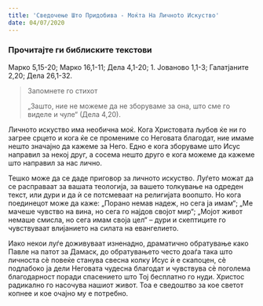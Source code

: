 ```yaml
---
title: 'Сведочење Што Придобива - Моќта На Личноto Искуство'
date: 04/07/2020
---
```


### Прочитајте ги библиските текстови
Марко 5,15-20; Марко 16,1-11; Дела 4,1-20; 1. Јованово 1,1-3; Галатјаните 2,20; Дела 26,1-32.

> <p>Запомнете го стихот</p>
> „Зашто, ние не можеме да не зборуваме за она, што сме го виделе и чуле“ (Дела 4,20).

Личното искуство има необична моќ. Кога Христовата љубов ќе ни го загрее срцето и кога ќе се промениме со Неговата благодат, ние имаме нешто значајно да кажеме за Него. Едно е кога зборуваме што Исус направил за некој друг, а сосема нешто друго е кога можеме да кажеме што направил за нас лично.

Тешко може да се даде приговор за личното искуство. Луѓето можат да се расправаат за вашата теологија, за вашето толкување на одреден текст, или дури и да ѝ се потсмеваат на религијата воопшто. Но кога поединецот може да каже: „Порано немав надеж, но сега ја имам“; „Ме мачеше чувство на вина, но сега го најдов својот мир“; „Мојот живот немаше смисла, но сега имам своја цел“ – дури и скептиците го чувствуваат влијанието на силата на евангелието.

Иако некои луѓе доживуваат изненадно, драматично обратување како Павле на патот за Дамаск, до обратувањето често доаѓа така што личноста сѐ повеќе станува свесна колку Исус ѝ е скапоцен, сѐ подлабоко ја дели Неговата чудесна благодат и чувствува сѐ поголема благодарност поради спасението што Тој бесплатно го нуди. Христос радикално го насочува нашиот живот. Тоа е сведоштво за кое светот копнее и кое очајно му е потребно.